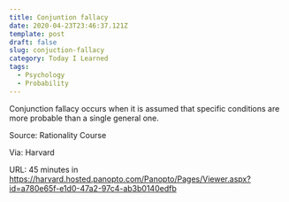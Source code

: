 ```yaml
---
title: Conjuntion fallacy
date: 2020-04-23T23:46:37.121Z
template: post
draft: false
slug: conjuction-fallacy
category: Today I Learned
tags:
  - Psychology
  - Probability
---
```


Conjunction fallacy occurs when it is assumed that specific conditions are more probable than a single general one.

Source: Rationality Course

Via: Harvard

URL: 45 minutes in https://harvard.hosted.panopto.com/Panopto/Pages/Viewer.aspx?id=a780e65f-e1d0-47a2-97c4-ab3b0140edfb
